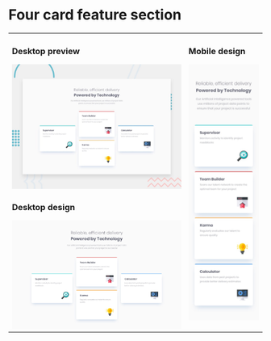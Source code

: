 # Four card feature section

<table>
  <tr valign="top">
    <td width="69.5%">
      <h3> Desktop preview </h3>
      <img src="./assets/design/desktop-preview.jpg" />
      <h3> Desktop design </h3>
      <img src="./assets/design/desktop-design.jpg" />
    </td>
    <td>
      <h3> Mobile design </h3>
      <img src="./assets/design/mobile-design.jpg" />
    </td>
  </tr> 
</table>
